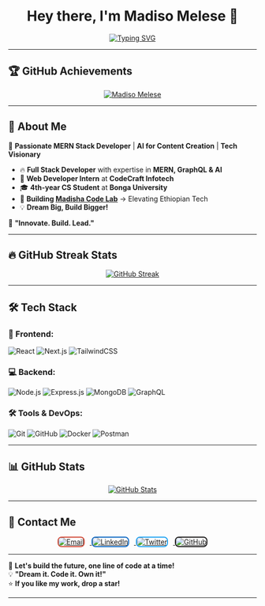 <h1 align="center">Hey there, I'm Madiso Melese 👋</h1>

<p align="center">
  <a href="https://github.com/madisomelese">
    <img src="https://readme-typing-svg.demolab.com?font=Fira+Code&size=22&pause=1000&color=F75C7E&center=true&vCenter=true&width=600&lines=🚀+Full+Stack+Developer;🔥+MERN+Stack+Enthusiast;🤖+AI+for+Content+Creation;🚀+Future+Tech+Startup+Founder;💡+Building+Madisha+Code+Lab" alt="Typing SVG" />
  </a>
</p>

---

## 🏆 GitHub Achievements  
<p align="center">
  <a href="https://github.com/ryo-ma/github-profile-trophy">
    <img src="https://github-profile-trophy.vercel.app/?username=madisomelese&theme=darkhub&margin-w=15" alt="Madiso Melese"/>
  </a>
</p>

---

## 🚀 About Me  
🎯 **Passionate MERN Stack Developer** | **AI for Content Creation** | **Tech Visionary**  

- 🔥 **Full Stack Developer** with expertise in **MERN, GraphQL & AI**  
- 🏢 **Web Developer Intern** at **CodeCraft Infotech**  
- 🎓 **4th-year CS Student** at **Bonga University**  
- 🚀 **Building [Madisha Code Lab](#)** → Elevating Ethiopian Tech  
- 💡 **Dream Big, Build Bigger!**  

🚀 **"Innovate. Build. Lead."**  

---

## 🔥 GitHub Streak Stats  

<p align="center">
  <a href="https://github.com/madisomelese">
    <img src="https://streak-stats.demolab.com/?user=madisomelese&theme=radical&hide_border=true" alt="GitHub Streak" />
  </a>
</p>

---

## 🛠️ Tech Stack  

### 🚀 Frontend:  
![React](https://img.shields.io/badge/React-20232A?style=for-the-badge&logo=react&logoColor=61DAFB)
![Next.js](https://img.shields.io/badge/Next.js-000000?style=for-the-badge&logo=next.js&logoColor=white)
![TailwindCSS](https://img.shields.io/badge/Tailwind_CSS-38B2AC?style=for-the-badge&logo=tailwind-css&logoColor=white)

### 💻 Backend:  
![Node.js](https://img.shields.io/badge/Node.js-43853D?style=for-the-badge&logo=node.js&logoColor=white)
![Express.js](https://img.shields.io/badge/Express.js-000000?style=for-the-badge&logo=express&logoColor=white)
![MongoDB](https://img.shields.io/badge/MongoDB-4EA94B?style=for-the-badge&logo=mongodb&logoColor=white)
![GraphQL](https://img.shields.io/badge/GraphQL-E10098?style=for-the-badge&logo=graphql&logoColor=white)

### 🛠 Tools & DevOps:  
![Git](https://img.shields.io/badge/Git-F05032?style=for-the-badge&logo=git&logoColor=white)
![GitHub](https://img.shields.io/badge/GitHub-171515?style=for-the-badge&logo=github&logoColor=white)
![Docker](https://img.shields.io/badge/Docker-2496ED?style=for-the-badge&logo=docker&logoColor=white)
![Postman](https://img.shields.io/badge/Postman-FF6C37?style=for-the-badge&logo=postman&logoColor=white)

---

## 📊 GitHub Stats  

<p align="center">
  <a href="https://github.com/madisomelese">
    <img src="https://github-readme-stats.vercel.app/api?username=madisomelese&show_icons=true&theme=radical&hide_border=true" alt="GitHub Stats" />
  </a>
</p>

---

## 📩 Contact Me  

<p align="center">
  <a href="mailto:madishamadiso00@gmail.com">
    <img src="https://img.shields.io/badge/Gmail-D14836?style=for-the-badge&logo=gmail&logoColor=white" alt="Email" style="margin-right: 10px; transition: transform 0.3s; border-radius: 8px; border: 2px solid #D14836;" onmouseover="this.style.transform='scale(1.1)'" onmouseout="this.style.transform='scale(1)'">
  </a>
  <a href="https://www.linkedin.com/in/madiso-melese-b7198b305/">
    <img src="https://img.shields.io/badge/LinkedIn-0A66C2?style=for-the-badge&logo=linkedin&logoColor=white" alt="LinkedIn" style="margin-right: 10px; transition: transform 0.3s; border-radius: 8px; border: 2px solid #0A66C2;" onmouseover="this.style.transform='scale(1.1)'" onmouseout="this.style.transform='scale(1)'">
  </a>
  <a href="https://twitter.com/madisomelese">
    <img src="https://img.shields.io/badge/Twitter-1DA1F2?style=for-the-badge&logo=twitter&logoColor=white" alt="Twitter" style="margin-right: 10px; transition: transform 0.3s; border-radius: 8px; border: 2px solid #1DA1F2;" onmouseover="this.style.transform='scale(1.1)'" onmouseout="this.style.transform='scale(1)'">
  </a>
  <a href="https://github.com/madisomelese">
    <img src="https://img.shields.io/badge/GitHub-181717?style=for-the-badge&logo=github&logoColor=white" alt="GitHub" style="transition: transform 0.3s; border-radius: 8px; border: 2px solid #181717;" onmouseover="this.style.transform='scale(1.1)'" onmouseout="this.style.transform='scale(1)'">
  </a>
</p>

---

🚀 **Let's build the future, one line of code at a time!**  
💡 **"Dream it. Code it. Own it!"**  
⭐ **If you like my work, drop a star!**  

---

